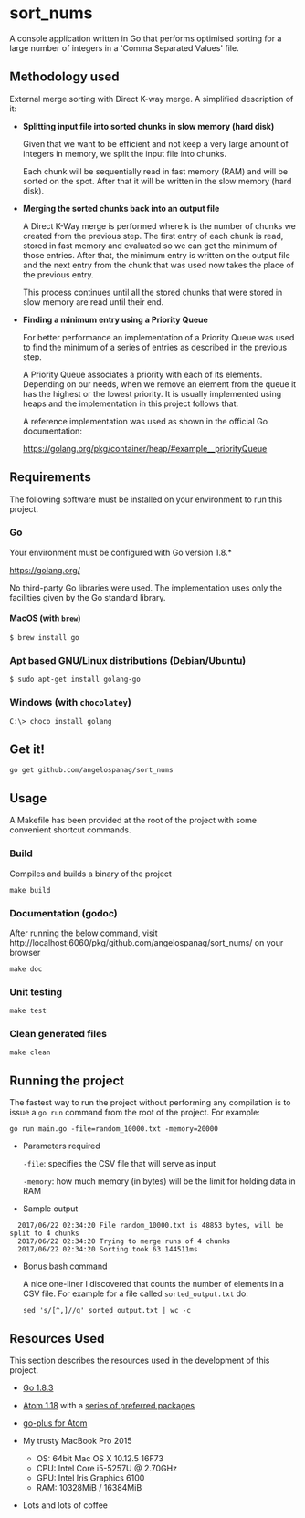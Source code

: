 # sort_nums

A console application written in Go that performs optimised sorting for a large number of integers in a 'Comma Separated Values' file.

## Methodology used

External merge sorting with Direct K-way merge. A simplified description of it:

* **Splitting input file into sorted chunks in slow memory (hard disk)**

  Given that we want to be efficient and not keep a very large amount of integers in memory, we split the input file into chunks.

  Each chunk will be sequentially read in fast memory (RAM) and will be sorted on the spot. After that it will be written in the slow memory (hard disk).

* **Merging the sorted chunks back into an output file**

  A Direct K-Way merge is performed where k is the number of chunks we created from the previous step. The first entry of each chunk is read, stored in fast memory and evaluated so we can get the minimum of those entries. After that, the minimum entry is written on the output file and the next entry from the chunk that was used now takes the place of the previous entry.

  This process continues until all the stored chunks that were stored in slow memory are read until their end.

* **Finding a minimum entry using a Priority Queue**

  For better performance an implementation of a Priority Queue was used to find the minimum of a series of entries as described in the previous step.

  A Priority Queue associates a priority with each of its elements. Depending on our needs, when we remove an element from the queue it has the highest or the lowest priority. It is usually implemented using heaps and the implementation in this project follows that.

  A reference implementation was used as shown in the official Go documentation:

  https://golang.org/pkg/container/heap/#example__priorityQueue

## Requirements
The following software must be installed on your environment to run this project.

### Go
Your environment must be configured with Go version 1.8.*

https://golang.org/

No third-party Go libraries were used. The implementation uses only the facilities given by the Go standard library.

#### MacOS (with `brew`)

`$ brew install go`

### Apt based GNU/Linux distributions (Debian/Ubuntu)
`$ sudo apt-get install golang-go`

### Windows (with `chocolatey`)

`C:\> choco install golang`

## Get it!

`go get github.com/angelospanag/sort_nums`

## Usage

A Makefile has been provided at the root of the project with some convenient shortcut commands.

### Build
Compiles and builds a binary of the project

`make build`

### Documentation (godoc)
After running the below command, visit http://localhost:6060/pkg/github.com/angelospanag/sort_nums/ on your browser

`make doc`

### Unit testing
`make test`

### Clean generated files
`make clean`

## Running the project

The fastest way to run the project without performing any compilation is to issue a `go run` command from the root of the project. For example:

`go run main.go -file=random_10000.txt -memory=20000`

* Parameters required

  `-file`: specifies the CSV file that will serve as input

  `-memory`: how much memory (in bytes) will be the limit for holding data in RAM

* Sample output
```
  2017/06/22 02:34:20 File random_10000.txt is 48853 bytes, will be split to 4 chunks
  2017/06/22 02:34:20 Trying to merge runs of 4 chunks
  2017/06/22 02:34:20 Sorting took 63.144511ms
```

* Bonus bash command

  A nice one-liner I discovered that counts the number of elements in a CSV file. For example for a file called `sorted_output.txt` do:

  `sed 's/[^,]//g' sorted_output.txt | wc -c`

## Resources Used

This section describes the resources used in the development of this project.

* [Go 1.8.3](https://golang.org/)

* [Atom 1.18](https://atom.io/) with a [series of preferred packages](https://github.com/angelospanag/atom_packages)

* [go-plus for Atom](https://atom.io/packages/go-plus)

* My trusty MacBook Pro 2015
  * OS: 64bit Mac OS X 10.12.5 16F73
  * CPU: Intel Core i5-5257U @ 2.70GHz
  * GPU: Intel Iris Graphics 6100
  * RAM: 10328MiB / 16384MiB


* Lots and lots of coffee
